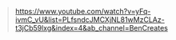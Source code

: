 > https://www.youtube.com/watch?v=yFq-ivmC_vU&list=PLfsndcJMCXjNL81wMzCLAz-t3jCb59lxg&index=4&ab_channel=BenCreates